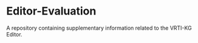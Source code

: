 # Editor-Evaluation
A repository containing supplementary information related to the VRTI-KG Editor.
